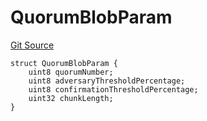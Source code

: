 # QuorumBlobParam
[Git Source](https://github.com/Layr-Labs/eigenda/blob/538f0525d9ff112a8ba32701edaf2860a0ad7306/src/interfaces/IEigenDAStructs.sol)


```solidity
struct QuorumBlobParam {
    uint8 quorumNumber;
    uint8 adversaryThresholdPercentage;
    uint8 confirmationThresholdPercentage;
    uint32 chunkLength;
}
```

